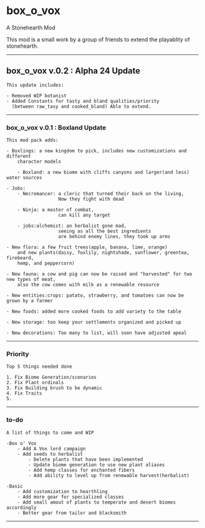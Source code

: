 # box_o_vox

A Stonehearth Mod

This mod is a small work by a group of friends to extend the playablity of stonehearth.
_____________________________________________________________________________________

## box_o_vox v.0.2 : Alpha 24 Update

    This update includes:

    - Removed WIP botanist
    - Added Constants for tasty and bland qualities/priority
      (between raw_tasy and cooked_bland) Able to extend.

_____________________________________________________________________________________

### box_o_vox v.0.1 : Boxland Update

    This mod pack adds:

    - Boxlings: a new kingdom to pick, includes new customizations and different
        character models

        - Boxland: a new biome with cliffs canyons and larger(and less) water sources

    - Jobs:
        - Necromancer: a cleric that turned their back on the living,
                       Now they fight with dead

        - Ninja: a master of combat,
                       can kill any target

        - jobs:alchemist: an herbalist gone mad,
                       seeing as all the best ingredients
                       are behind enemy lines, they took up arms

    - New flora: a few fruit trees(apple, banana, lime, orange)
        and new plants(daisy, foxlily, nightshade, sunflower, greentea, firebeard,
        hemp, and peppercorn)

    - New fauna: a cow and pig can now be raised and "harvested" for two new types of meat,
        also the cow comes with milk as a renewable resource

    - New entities:crops: patato, strawberry, and tomatoes can now be grown by a farmer

    - New foods: added more cooked foods to add variety to the table

    - New storage: too keep your settlements organized and picked up

    - New decorations: Too many to list, will soon have adjusted apeal

_____________________________________________________________________________________

### Priority

    Top 5 things needed done

    1. Fix Biome Generation/scenarios
    2. Fix Plant ordinals
    3. Fix Building brush to be dynamic
    4. Fix Traits
    5.

_____________________________________________________________________________________

### to-do

    A list of things to come and WIP

    -Box o' Vox
        - Add A Vox lord campaign
        - Add seeds to herbalist
            - Delete plants that have been implemented
            - Update biome generation to use new plant aliases
            - Add hemp classes for enchanted fibers
            - Add ability to level up from renewable harvest(herbalist)

    -Basic
        - Add customization to hearthling
        - Add more gear for specialized classes
        - Add small amout of plants to temperate and desert biomes accordingly
        - Better gear from tailor and blacksmith

_____________________________________________________________________________________
